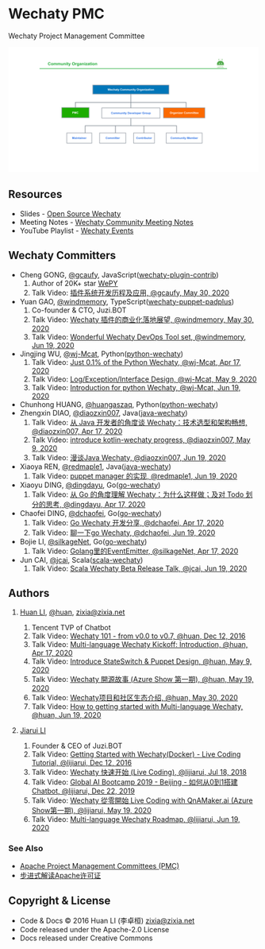 # Wechaty PMC

Wechaty Project Management Committee

![Wechaty Community Organization](docs/images/wechaty-community-organization.png)

## Resources

- Slides - [Open Source Wechaty](https://docs.google.com/presentation/d/1eRNrKnCpdnsmplTwtZzmtGZgrPoNCmOnitmHKVc6iVU/edit)
- Meeting Notes - [Wechaty Community Meeting Notes](https://docs.google.com/document/d/1fVCk8qRYc4RKGMf2UY5HOe07hEhPUOpGC34v88GEFJg/edit)
- YouTube Playlist - [Wechaty Events](https://www.youtube.com/playlist?list=PL8hd9KDTdarDXf_Rxtr8meKhxtgcXMInh)

## Wechaty Committers

- Cheng GONG, [@gcaufy](https://github.com/gcaufy), JavaScript([wechaty-plugin-contrib](https://github.com/wechaty/wechaty-plugin-contrib))
    1. Author of 20K+ star [WePY](https://github.com/tencent/wepy)
    1. Talk Video: [插件系统开发历程及应用, @gcaufy, May 30, 2020](https://www.youtube.com/watch?v=tfGZXoe_aA4&feature=youtu.be&list=PL8hd9KDTdarDXf_Rxtr8meKhxtgcXMInh&t=1480)
- Yuan GAO, [@windmemory](https://github.com/windmemory), TypeScript([wechaty-puppet-padplus](https://github.com/wechaty/wechaty-puppet-padplus))
    1. Co-founder & CTO, Juzi.BOT
    1. Talk Video: [Wechaty 插件的商业化落地展望, @windmemory, May 30, 2020](https://www.youtube.com/watch?v=tfGZXoe_aA4&feature=youtu.be&list=PL8hd9KDTdarDXf_Rxtr8meKhxtgcXMInh&t=3660)
    1. Talk Video: [Wonderful Wechaty DevOps Tool set, @windmemory, Jun 19, 2020](https://www.youtube.com/watch?v=fluenDIHZec&list=PL8hd9KDTdarDXf_Rxtr8meKhxtgcXMInh&index=17&t=4445)
- Jingjing WU, [@wj-Mcat](https://github.com/wj-Mcat), Python([python-wechaty](https://github.com/wechaty/python-wechaty))
    1. Talk Video: [Just 0.1% of the Python Wechaty, @wj-Mcat, Apr 17, 2020](https://www.youtube.com/watch?v=ZX_Pb9fRwS4&feature=youtu.be&list=PL8hd9KDTdarDXf_Rxtr8meKhxtgcXMInh&t=1073)
    1. Talk Video: [Log/Exception/Interface Design, @wj-Mcat, May 9, 2020](https://www.youtube.com/watch?v=6VhrXaT7clQ&feature=youtu.be&list=PL8hd9KDTdarDXf_Rxtr8meKhxtgcXMInh&t=1060)
    1. Talk Video: [Introduction for python Wechaty, @wj-Mcat, Jun 19, 2020](https://www.youtube.com/watch?v=fluenDIHZec&list=PL8hd9KDTdarDXf_Rxtr8meKhxtgcXMInh&index=17&t=1772)
- Chunhong HUANG, [@huangaszaq](https://github.com/huangaszaq), Python([python-wechaty](https://github.com/wechaty/python-wechaty))
- Zhengxin DIAO, [@diaozxin007](https://github.com/diaozxin007), Java([java-wechaty](https://github.com/wechaty/java-wechaty))
    1. Talk Video: [从 Java 开发者的角度谈 Wechaty：技术选型和架构畅想, @diaozxin007, Apr 17, 2020](https://www.youtube.com/watch?v=ZX_Pb9fRwS4&feature=youtu.be&list=PL8hd9KDTdarDXf_Rxtr8meKhxtgcXMInh&t=2108)
    1. Talk Video: [introduce kotlin-wechaty progress, @diaozxin007, May 9, 2020](https://www.youtube.com/watch?v=6VhrXaT7clQ&feature=youtu.be&list=PL8hd9KDTdarDXf_Rxtr8meKhxtgcXMInh&t=3050)
    1. Talk Video: [漫谈Java Wechaty, @diaozxin007, Jun 19, 2020](https://www.youtube.com/watch?v=fluenDIHZec&list=PL8hd9KDTdarDXf_Rxtr8meKhxtgcXMInh&index=17&t=2477)
- Xiaoya REN, [@redmaple1](https://github.com/redmaple1), Java([java-wechaty](https://github.com/wechaty/java-wechaty))
    1. Talk Video: [puppet manager 的实现, @redmaple1, Jun 19, 2020](https://www.youtube.com/watch?v=fluenDIHZec&list=PL8hd9KDTdarDXf_Rxtr8meKhxtgcXMInh&index=17&t=3163)
- Xiaoyu DING, [@dingdayu](https://github.com/dingdayu), Go([go-wechaty](https://github.com/wechaty/go-wechaty))
    1. Talk Video: [从 Go 的角度理解 Wechaty：为什么这样做；及对 Todo 划分的思考, @dingdayu, Apr 17, 2020](https://www.youtube.com/watch?v=ZX_Pb9fRwS4&feature=youtu.be&list=PL8hd9KDTdarDXf_Rxtr8meKhxtgcXMInh&t=2108)
- Chaofei DING, [@dchaofei](https://github.com/dchaofei), Go([go-wechaty](https://github.com/wechaty/go-wechaty))
    1. Talk Video: [Go Wechaty 开发分享, @dchaofei, Apr 17, 2020](https://youtu.be/ZX_Pb9fRwS4?list=PL8hd9KDTdarDXf_Rxtr8meKhxtgcXMInh&t=1723)
    1. Talk Video: [聊一下go Wechaty, @dchaofei, Jun 19, 2020](https://www.youtube.com/watch?v=fluenDIHZec&list=PL8hd9KDTdarDXf_Rxtr8meKhxtgcXMInh&index=17&t=3678)
- Bojie LI, [@silkageNet](https://github.com/silkageNet), Go([go-wechaty](https://github.com/wechaty/gp-wechaty))
    1. Talk Video: [Golang里的EventEmitter, @silkageNet, Apr 17, 2020](https://www.youtube.com/watch?v=ZX_Pb9fRwS4&feature=youtu.be&list=PL8hd9KDTdarDXf_Rxtr8meKhxtgcXMInh&t=5270)
- Jun CAI, [@jcai](https://github.com/jcai/), Scala([scala-wechaty](https://github.com/wechaty/scala-wechaty))
    1. Talk Video: [Scala Wechaty Beta Release Talk, @jcai, Jun 19, 2020](https://www.youtube.com/watch?v=znMn1NgnngE&list=PL8hd9KDTdarDXf_Rxtr8meKhxtgcXMInh&index=18)

## Authors

1. [Huan LI](http://linkedin.com/in/zixia), [@huan](https://github.com/huan), <zixia@zixia.net>
    1. Tencent TVP of Chatbot
    1. Talk Video: [Wechaty 101 - from v0.0 to v0.7, @huan, Dec 12, 2016](https://www.youtube.com/watch?v=39TteTtCkd4&list=PL8hd9KDTdarDXf_Rxtr8meKhxtgcXMInh&index=7)
    1. Talk Video: [Multi-language Wechaty Kickoff: Introduction, @huan, Apr 17, 2020](https://www.youtube.com/watch?v=ZX_Pb9fRwS4&feature=youtu.be&list=PL8hd9KDTdarDXf_Rxtr8meKhxtgcXMInh&t=165)
    1. Talk Video: [Introduce StateSwitch & Puppet Design, @huan, May 9, 2020](https://youtu.be/6VhrXaT7clQ?list=PL8hd9KDTdarDXf_Rxtr8meKhxtgcXMInh&t=3989)
    1. Talk Video: [Wechaty 開源故事 (Azure Show 第一期), @huan, May 19, 2020](https://www.youtube.com/watch?v=YZ130iwcNSE&list=PL8hd9KDTdarDXf_Rxtr8meKhxtgcXMInh&index=13)
    1. Talk Video: [Wechaty项目和社区生态介绍, @huan, May 30, 2020](https://www.youtube.com/watch?v=tfGZXoe_aA4&feature=youtu.be&list=PL8hd9KDTdarDXf_Rxtr8meKhxtgcXMInh&t=385)
    1. Talk Video: [How to getting started with Multi-language Wechaty, @huan, Jun 19, 2020](https://www.youtube.com/watch?v=fluenDIHZec&list=PL8hd9KDTdarDXf_Rxtr8meKhxtgcXMInh&index=17&t=6170)

1. [Jiarui LI](https://github.com/lijiarui)
    1. Founder & CEO of Juzi.BOT
    1. Talk Video: [Getting Started with Wechaty(Docker) - Live Coding Tutorial, @lijiarui, Dec 12, 2016](https://www.youtube.com/watch?v=IUDuxHaV9bQ&list=PL8hd9KDTdarDXf_Rxtr8meKhxtgcXMInh&index=6)
    1. Talk Video: [Wechaty 快速开始 (Live Coding), @lijiarui, Jul 18, 2018](https://www.youtube.com/watch?v=KO23WAlnPHg&list=PL8hd9KDTdarDXf_Rxtr8meKhxtgcXMInh&index=2)
    1. Talk Video: [Global AI Bootcamp 2019 - Beijing - 如何从0到1搭建 Chatbot, @lijiarui, Dec 22, 2019](https://www.youtube.com/watch?v=bdq8VNuHvVo&list=PL8hd9KDTdarDXf_Rxtr8meKhxtgcXMInh&index=2)
    1. Talk Video: [Wechaty 從零開始 Live Coding with QnAMaker.ai (Azure Show第一期), @lijiarui, May 19, 2020](https://www.youtube.com/watch?v=ZYjYAT2g-1Q&list=PL8hd9KDTdarDXf_Rxtr8meKhxtgcXMInh&index=14)
    1. Talk Video: [Multi-language Wechaty Roadmap, @lijiarui, Jun 19, 2020](https://www.youtube.com/watch?v=fluenDIHZec&list=PL8hd9KDTdarDXf_Rxtr8meKhxtgcXMInh&index=17&t=364)

### See Also

- [Apache Project Management Committees (PMC)](https://www.apache.org/foundation/how-it-works.html#pmc)
- [步进式解读Apache许可证](https://mp.weixin.qq.com/s/_uyedP8LbuwSwj79GsI4Yw)

## Copyright & License

- Code & Docs © 2016 Huan LI (李卓桓) <zixia@zixia.net>
- Code released under the Apache-2.0 License
- Docs released under Creative Commons
